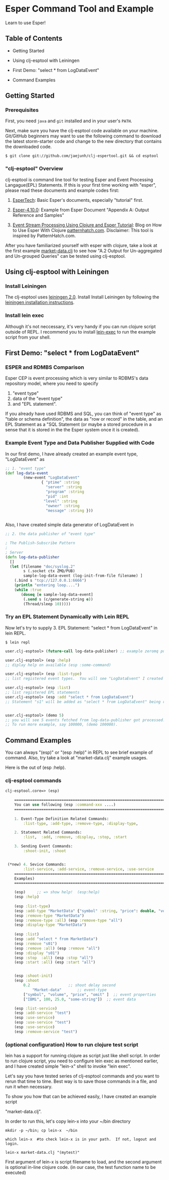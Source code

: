 # Esper Command Tool and Example 

Learn to use Esper!


## Table of Contents

* Getting Started  

* Using clj-esptool with Leiningen 

* First Demo: "select * from LogDataEvent" 

* Command Examples 




## Getting Started

### Prerequisites

First, you need `java` and `git` installed and in your user's `PATH`.  

Next, make sure you have the clj-esptool code available on your machine.  Git/GitHub beginners may want to use the
following command to download the latest storm-starter code and change to the new directory that contains the downloaded
code.

    $ git clone git://github.com/jaejunh/clj-espertool.git && cd esptool 



### "clj-esptool" Overview

clj-esptool is command line tool for testing Esper and Event Processing Langague(EPL) Statements.  If this is your first time
working with "esper", please read these documents and example codes first:

1. [EsperTech](http://esper.codehaus.org):  Basic Esper's documents, especially "tutorial" first.

2. [Esper-4.10.0](http://esper.codehaus.org/esper-4.10.0/doc/reference/en-US/html_single/index.html#outputspec-simple): Example from Esper Document "Appendix A: Output Reference and Samples"


3. [Event Stream Processing Using Clojure and Esper Tutorial](http://patternhatch.com/2013/05/29/event-stream-processing-using-clojure-and-esper/):  Blog on How to Use Esper With Clojure [patternhatch.com](http://patternhatch.com/).  Disclaimer:  This tool is inspired by PatternHatch.com. 



After you have familiarized yourself with esper with clojure, take a look at the first example
[market-data.clj](market-data.clj) to see how "A.2 Output for Un-aggregated and Un-grouped Queries"
can be tested using clj-esptool.




## Using clj-esptool with Leiningen

### Install Leiningen

The clj-esptool uses [leiningen 2.0](http://leiningen.org). Install Install Leiningen by following the
[leiningen installation instructions](https://github.com/technomancy/leiningen).


### Install lein exec 

Although it's not neccessary, it's very handy if you can run clojure script outside of REPL.  I recommend you to install [lein-exec](https://github.com/kumarshantanu/lein-exec)  to run the example script from your shell. 




## First Demo: "select * from LogDataEvent"


### ESPER and RDMBS Comparison

Esper CEP is event processing which is very similar to RDBMS's data repository model, where you need to specify 

1. "event type" 
2. data of the "event type" 
3. and "EPL statement".  

If you already have used RDBMS and SQL, you can think of "event type" as "table or schema definition", the data as "row or record" in the table, and an EPL Statement as a "SQL Statement (or maybe a stored procedure in a sense that it is stored in the the Esper system once it is created).  



### Example Event Type and Data Publisher Supplied with Code 

In our first demo, I have already created an example event type,  "LogDataEvent" as 

```clojure 
;; 1. "event type"
(def log-data-event
        (new-event "LogDataEvent"
                { "ptime" :string
                  "server" :string
                  "program" :string
                  "pid" :int
                 "level" :string
                  "owner" :string
                  "message" :string }))
 
```

Also, I have created simple data generator of LogDataEvent in

```clojure
;; 2. the data publisher of "event type"

; The Publish-Subscribe Pattern
;
; Server
(defn log-data-publisher
  []
  (let [filename "doc/syslog.2"
        s (.socket ctx ZMQ/PUB)
        sample-log-data-event (log-init-from-file filename) ]
    (.bind s "tcp://127.0.0.1:6666")
    (println "entering loop....")
    (while :true
       (doseq [e sample-log-data-event]
        (.send s (c/generate-string e))
        (Thread/sleep 10)))))
```


### Try an EPL Statement Dynamically with Lein REPL

Now let's try to supply 3. EPL Statement: "select * from LogDataEvent" in lein REPL.  



```shell
$ lein repl
```

```clojure
user.clj-esptool> (future-call log-data-publisher) ;; example zeromq publisher spitting "syslog" like output.

user.clj-esptool> (esp :help)
;; diplay help on available (esp :some-command)

user.clj-esptool> (esp :list-type) 
;; list registered event types.  You will see "LogDataEvent" I created for you.

user.clj-esptool> (esp :list) 
;; list registered EPL statements
user.clj-esptool> (esp :add "select * from LogDataEvent") 
;; Statement "s1" will be added as "select * from LogDataEvent" being ready to processed.


user.clj-esptool> (demo 5)
;; you will see 5 events fetched from log-data-publisher got processed.
;; To run more example, say 100000, (demo 100000).  
```


## Command Examples

You can always "(esp)" or "(esp :help)" in REPL to see brief example of command.
Also, try take a look at "market-data.clj" example usages.

Here is the out of (esp :help).


### clj-esptool commands

```clojure
clj-esptool.core=> (esp)

	===============================================================================
	You can use following (esp :command-xxx ....)
	===============================================================================
	
	1. Event-Type Definition Related Commands:
		:list-type, :add-type, :remove-type, :display-type, 

	2. Statement Related Commands:
		:list,  :add, :remove, :display, :stop, :start

	3. Sending Event Commands:
		:shoot-init, :shoot


 (*new)	4. Sevice Commands:
		:list-service, :add-service, :remove-service, :use-service
	===============================================================================
	Examples)
	===============================================================================

	(esp)     ;; => show help!  (esp:help)
	(esp :help)
	
	(esp :list-type)
	(esp :add-type "MarketData" {"symbol" :string, "price": double, "volume": int, "omit" :string})
	(esp :remove-type "MarketData") 
	(esp :remove-type :all) (esp :remove-type "all")
	(esp :display-type "MarketData")
	
	(esp :list)
	(esp :add "select * from MarketData")
	(esp :remove "s01")
	(esp :remove :all) (esp :remove "all")
	(esp :display "s01")
	(esp :stop  :all) (esp :stop "all")
	(esp :start :all) (esp :start "all")


	(esp :shoot-init)
	(esp :shoot 
		0.2   				;; shoot delay second
	    	"Market-data" 		;; event-type
		["symbol", "volume", "price", "omit" ]	;; event properties
		["IBMi", 100, 25.0, "some-string"])  ;; event data 

	(esp :list-service)
	(esp :add-service "test")
	(esp :use-service)
	(esp :use-service "test")
	(esp :use-service)
	(esp :remove-service "test")
```

### (optional configuration) How to run clojure test script

lein has a support for running clojure as script just like shell script.  In order to run
clojure script,
you need to configure lein exec as mentioned earlier, and I have created simple "lein-x" shell
to invoke "lein exec".  

Let's say you have tested series of clj-esptool commands and you want to rerun that
time to time.  Best way is to save those commands in a file, and run it when necessary.

To show you how that can be achieved easily, I have created an example script

"market-data.clj".  


In order to run this,  let's copy lein-x into your ~/bin directory

```shell 
mkdir -p ~/bin; cp lein-x  ~/bin 

which lein-x  #to check lein-x is in your path.  If not, logout and login.

lein-x market-data.clj "(mytest)"
```

First argument of lein-x is script filename to load, and the second argument is optional
in-line clojure code. (in our case, the test function name to be executed)








